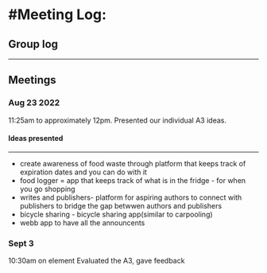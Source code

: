 #Meeting Log:
====
## Group log
----
## Meetings
### Aug 23 2022
11:25am to approximately 12pm.
Presented our individual A3 ideas.
#### Ideas presented
----
- create awareness of food waste through platform that keeps track of expiration dates and you can do
	with it 
- food logger = app that keeps track of what is in the fridge - for when you go shopping
-  writes and publishers- platform for aspiring authors to connect with publishers to
	 bridge the gap betwwen authors and publishers
- bicycle sharing - bicycle sharing app(similar to carpooling)
- webb app to have all the announcents
### Sept 3
10:30am on element
Evaluated the A3, gave feedback

